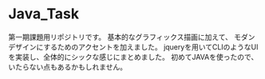 Java_Task
=========
第一期課題用リポジトリです。
基本的なグラフィックス描画に加えて、
モダンデザインにするためのアクセントを加えました。
jqueryを用いてCLIのようなUIを実装し、全体的にシックな感じにまとめました。
初めてJAVAを使ったので、いたらない点もあるかもしれません。
